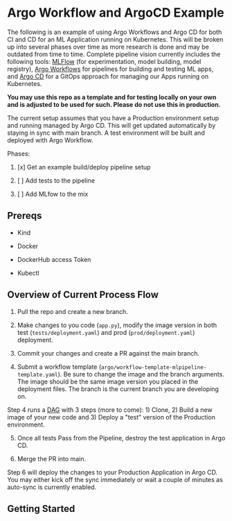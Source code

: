 # Argo Workflow and ArgoCD Example
The following is an example of using Argo Workflows and Argo CD for both CI and CD for an ML Application running on Kubernetes. 
This will be broken up into several phases over time as more research is done and may be outdated from time to time. Complete pipeline vision currently includes the following tools:
 [MLFlow](https://mlflow.org/) (for experimentation, model building, model registry), [Argo Workflows](https://argoproj.github.io/argo-workflows/) for pipelines for building and testing ML apps, and [Argo CD](https://argoproj.github.io/argo-cd/)
 for a GitOps approach for managing our Apps running on Kubernetes. 

**You may use this repo as a template and for testing locally on your own and is adjusted to be used for such. Please do not use this in production.**

The current setup assumes that you have a Production environment setup and running managed by Argo CD. This will get updated automatically by staying in sync with main branch. A test environment will be built and deployed with Argo Workflow.  

Phases:
1) [x] Get an example build/deploy pipeline setup

2) [ ] Add tests to the pipeline

3) [ ] Add MLfow to the mix 

## Prereqs
 - Kind

 - Docker

 - DockerHub access Token

 - Kubectl

## Overview of Current Process Flow
1) Pull the repo and create a new branch.

2) Make changes to you code (`app.py`), modify the image version in both test (`tests/deployment.yaml`) and prod (`prod/deployment.yaml`) deployment.

3) Commit your changes and create a PR against the main branch.

4) Submit a workflow template (`argo/workflow-template-mlpipeline-template.yaml`). Be sure to change the image and the branch arguments. The image should be the same image version you placed in the deployment files. The branch is the current branch you are developing on.

Step 4 runs a [DAG](https://argoproj.github.io/argo-workflows/examples/#dag) with 3 steps (more to come): 1) Clone, 2) Build a new image of your new code and 3) Deploy a "test" version of the Production environment.

5) Once all tests Pass from the Pipeline, destroy the test application in Argo CD.

6) Merge the PR into main.

Step 6 will deploy the changes to your Production Application in Argo CD. You may either kick off the sync immediately or wait a couple of minutes as auto-sync is currently enabled.

## Getting Started
